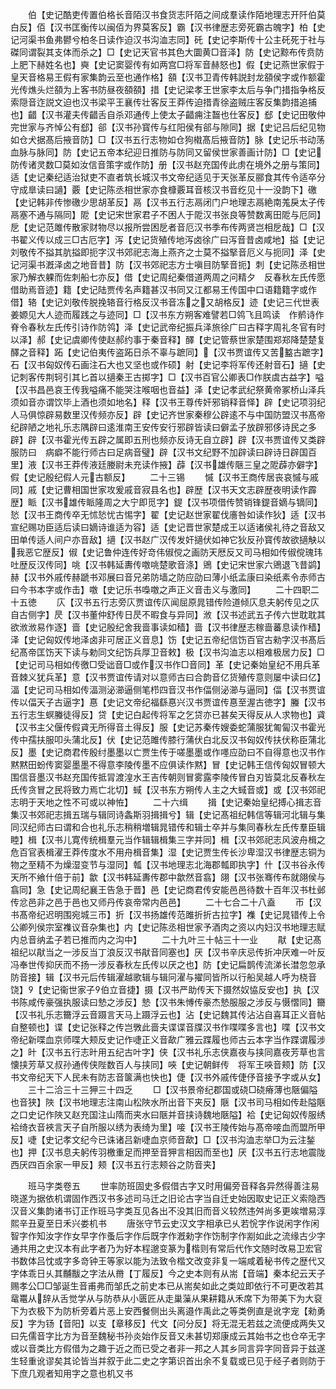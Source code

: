 <!-- { "loadSidebar": true } -->
　　伯【史记酷吏传置伯格长音陌汉书食货志阡陌之间成羣读作陌地理志开阡伯莫白反】佰【汉书匡衡传以闽佰为界莫客反】霸【汉书律歴志旁死霸古魄字】柏【史记河渠书鱼弗鬰兮柏冬日读作迫汉书沟洫志同】矺【史记李斯传十公主矺死于社与磔同谓裂其支体而杀之】□【史记天官书其色大圜黄□音泽】防【史记黥布传贲防上肥下赫姓名也】奭【史记窦婴传有如两宫□将军音赫怒也】假【史记燕世家假于皇天音格易王假有家集韵云至也通作格】頟【汉书卫青传韩説封龙頟侯字或作额霍光传燋头烂頟为上客书防昼夜頟頟】措【史记梁孝王世家李太后与争门措指争格反索隠音迮説文迫也汉书梁平王襄传壮客反王莽传迫措青徐盗贼庄客反集韵措追捕也】齰【汉书灌夫传齰舌自杀邓通传上使太子齰痈注齧也仕客反】郄【史记田敬仲完世家与齐悼公有郄】郤【汉书孙寳传与红阳侯有郤与隙同】据【史记吕后纪见物如仓犬据髙后掖音防】□【汉书五行志物如仓狗橶髙后掖音防】脉【史记乐书动荡血脉与脉同】防【史记五帝本纪迎日推防与防同又留侯世家善画计防】□【史记防传诸灵数□莫如汝信音策字或作防】册【汉书赵充国传此虏在境外之册与策同】适【史记秦纪适治狱吏不直者筑长城汉书文帝纪适见于天张革反郦食其传令适卒分守成臯读曰讁】覈【史记陈丞相世家亦食槺覈耳音核汉书音纥见十一没韵下】礉【史记韩非传惨礉少思胡革反】鬲【汉书五行志鬲闭门户地理志鬲絶南羗戾太子传鬲塞不通与隔同】阸【史记宋世家君子不困人于阸汉书张良等赞数离田阸与厄同】戹【史记范雎传散家财物尽以报所尝困戹者音厄汉书季布传两贤岂相戹哉】□【汉书翟义传以成三□古厄字】泻【史记货殖传地泻卤徐广曰泻音昔卤咸地】搤【史记刘敬传不搤其肮搤即扼字汉书郊祀志海上燕齐之士莫不搤掔音厄义与扼同】泽【史记河渠书漑泽卤之地音昔】防【汉书郊祀志方士嗔目防掔音扼】刺【史记陈丞相世家乃解衣躶而佐刺船七亦反】借【史记周纪秦借道两周之问精夕　反春秋左氏传愿借助焉音迹】籍【史记陆贾传名声籍甚汉书同又江都易王传国中口语籍籍字或作借】辂【史记刘敬传脱挽辂音行格反汉书音冻之又胡格反】迹【史记三代世表姜嫄见大人迹而履践之与迹同】□【汉书东方朔客难譬若□鸰飞且鸣读　作鹡诗作脊令春秋左氏传引诗作防鸰】泽【史记武帝纪振兵泽旅徐广曰古释字周礼冬官有时以泽】郝【史记虞卿传使赵郝约事于秦音释】醳【史记管蔡世家楚围郑郑降楚楚复醳之音释】跖【史记伯夷传盗跖日杀不辜与蹠同】【汉书贾谊传又苦盭古蹠字】石【汉书匈奴传石画注石大也又坚也或作硕】射【史记李将军传还射音石】擿【史记刺客传荆轲引其匕首以擿秦王古掷字】□【汉书百官公卿表□作朕虞古益字】嗌【汉书昌邑哀王传我嗌痛不能哭注喉咽也音益】泽【史记孝武纪祭黄帝冢桥山泽兵须如音亦谓饮毕上酒也须如地名】释【汉书王尊传奸邪销释音怿】辟【史记项羽纪人马俱惊辟易数里汉传频亦反】辟【史记齐世家秦穆公辟逺不与中国防盟汉书髙帝纪辟陋之地礼乐志隅辟曰逺淮南王安传安行邪辟皆读曰僻孟子放辟邪侈诗民之多辟】辟【汉书霍光传五辟之属即五刑也频亦反诗无自立辟】辟【汉书贾谊传又类辟服防曰　病癖不能行师古曰足病音璧】辟【汉书文纪野不加辟读曰辟诗日辟国百里】液【汉书王莽传液廷媵尉未充读作掖】薜【汉书雄传陿三皇之阸薜亦僻字】假【史记殷纪假人元古额反】
　　二十三锡
　　慽【汉书王商传居丧哀慽与戚同】戚【史记曹相国世家攻爰戚音寂县名也】辟歴【汉书天文志辟歴夜明读作霹歴】眽【汉书雄传眽隆周之大宁即觅字】鍉【汉书项借传赞销锋鍉音嫡与镝同】悐【汉书王商传卒无怵悐忧古惕字】翟【史记赵世家翟伐廧咎如读作狄】适【汉书宣纪赐功臣适后读曰嫡诗谁适为容】适【史记晋世家楚成王以适诸侯礼待之音敌又田单传适人间户亦音敌】擿【汉书赵广汉传发奸擿伏如神它狄反孙寳传故欲擿觖以我恶它歴反】俶【史记鲁仲连传好竒伟俶傥之画防天厯反又司马相如传俶傥瑰玮吐歴反汉传同】咷【汉书韩延夀传噭咷楚歌音涤】鶂【史记宋世家六鶂退飞昔鹢】赫【汉书外戚传赫蹏书邓展曰音兄弟防墙之防应劭曰薄小纸孟康曰染纸素令赤师古曰今书本字或作击】噭【史记乐书嘄噭之声正义音击义与激同】
　　二十四职二十五徳
　　庂【汉书五行志旁庂贾谊传庂闻屈原晁错传险道倾庂息夫躬传见之庂自古侧字】昃【汉书董仲舒传日昃不暇食与异同】浟【汉书述武五子传六世耽耽其欲浟浟易作逐】啬【史记殷纪舍我啬事读如穑】啬【汉书律歴志稼啬蕃息读作穑】泽【史记匈奴传地泽卤非可居正义音息】饬【史记五帝纪信饬百官古勑字汉书髙后纪髙帝匡饬天下读与勅同文纪饬兵厚卫音敕】极【汉书沟洫志以相难极居力反】□【史记司马相如传徼□受诎音□或作汉书作□音同】革【史记秦始皇纪不用兵革音棘义犹兵革】意【汉书贾谊传请对以意师古曰合韵音亿货殖传意则屡中读曰亿】湢【史记司马相如传湢测泌瀄逼侧笔栉四音汉书作偪侧泌瀄与逼同】偪【汉书贾谊传以偪天子古逼字】惪【史记文帝纪福繇惪兴汉书贾谊传惪至渥古徳字】螣【汉书五行志生螟螣徒得反】贷【史记白起传将军之乞贷亦已甚矣天得反从人求物也】貣【汉书主父偃传假貣无所得音土得反】服【史记苏秦传嫂委蛇蒲服犹匍匐汉书霍光传中孺扶服叩头蒲北反】伏【史记范雎传膝行蒲伏白北反汉书匈奴传扶伏称臣蒲北反】墨【史记商君传殷纣墨墨以亡贾生传于嗟墨墨或作嚜应劭曰不自得意也汉书作黙黙田蚡传窦婴墨墨不得意李陵传墨不应俱读作黙】冒【史记韩王信传匈奴冒顿大围信音墨汉书赵充国传抵冐渡湟水王吉传朝则冒雾露李陵传冒白刃皆莫北反春秋左氏传贪冒之民将致力焉亡北切】蜮【汉书东方朔传人主之大蜮音或】或【汉书郊祀志明于天地之性不可或以神恠】
　　二十六缉
　　揖【史记秦始皇纪搏心揖志音集汉书郊祀志揖五瑞与辑同诗螽斯羽揖揖兮】辑【史记髙祖纪韩信等辑河北辑与集同汉纪师古曰谓和合也礼乐志稍稍増辑晁错传和辑士卒并与集同春秋左氏传羣臣辑睦】楫【汉书儿寛传统楫羣元当作辑辑楫集三字并同】楫【汉书郊祀志风波舟楫之危百官表楫濯王莽传度水不用舟楫音集】湿【史记贾生传长沙卑湿汉书律歴志铜为物之至精不为燥湿变节与湿同】瓡【汉书地理志北海郡瓡即执字】什【汉书谷永传天所不飨什倍于前】歙【汉书韩延夀传郡中歙然音翕】翖【汉书张骞传布就翖侯与翕同】急【史记周纪襄王告急于晋】邑【史记商君传安能邑邑待数十百年汉书杜邺传忿邑非之邑于邑也又师丹传哀帝常内邑邑】
　　二十七合二十八盍
　　帀【汉书髙帝纪迟明围宛城三帀】折【汉书扬雄传范雎折折古拉字】襍【史记晁错传上令公卿列侯宗室襍议音杂集也】内【史记陈丞相世家予酒肉之资以内妇汉书地理志赋内总音纳孟子若已推而内之沟中】
　　二十九叶三十帖三十一业
　　猒【史记髙祖纪以猒当之一涉反当丁浪反汉书猒音同塞也】厌【汉书辛庆忌传折冲厌难一叶反冯奉世传抑厌而不扬一涉反春秋左氏传以厌之也】防【史记扁鹊传流涕长澘忽忽承防音接】辑【汉书元后传辑濯越歌辑与辑冋濯与擢同皆所以行船吴越人呼为桡音饶】【史记衞世家子伯立音捷】摄【汉书严助传天下摄然奴恊反安也】执【汉书陈咸传豪强执服读曰慹之涉反】慹【汉书朱愽传豪杰慹服服之涉反与慑慴同】籋【汉书礼乐志籋浮云音蹑言天马上蹑浮云也】沾【史记魏其传沾沾自喜耳正义音帖自整顿也】谍【史记张释之传岂斆此啬夫谍谍音牒汉书作喋喋多言也】喋【汉书文帝纪新喋血京师喋大颊反史记作啑正义音歃广雅云蹀履也师古云本字当作蹀谓履涉之】旪【汉书五行志旪用五纪古叶字】侠【汉书礼乐志侠嘉夜与挟同嘉夜芳草也言懐挟芳草又叔孙通传侠陛数百人与挟同】唊【史记朝鲜传　将军王唊音颊】防【汉书文帝纪天下人民未有防志音箧满也快也】倢【汉书外戚传倢伃音接予字或从女】
　　三十二洽三十三狎三十四乏
　　□【汉书景帝纪郡国或硗□硗瘠薄也陿偏隘也音狭】陜【汉书地理志注南山松陜水所出音下夹反】陿【汉书司马相如传赴隘陿之口史记作陜又赵充国注山隋而夹水曰陿并音挟诗魏地陿隘】袷【史记匈奴传服绣袷绮衣音裌言天子自所服以绣为表绮为里】唼【汉书王陵传始与髙帝唼血而盟所甲反】啑【史记孝文纪今已诛诸吕新啑血京师音歃】□【汉书沟洫志举□为云注鍫也】押【汉书息夫躬传羽檄重足而押至音狎言相因而至也】厌【汉书五行志地震陇西厌四百余家一甲反】颊【汉书五行志颊谷之防音夹】















　　班马字类卷五
　　世率防班固史多假借古字又时用偏旁音释各异然得善注易晓遂为据依机谓固作西汉书多述司马迁之旧论古字当自迁史始因取史记正义索隐西汉音义集韵诸书订正作班马字类互见各出不没其旧而音义较然违舛尚多更竢増易淳熙辛丑夏至日禾兴娄机书
　　唐张守节云史汉文字相承已乆若恱字作说闲字作闲智字作知汝字作女早字作蚤后字作后既字作漑勑字作饬制字作剬如此之流缘古少字通共用之史汉本有此字者乃为好本程邈变篆为楷则有常后代作文随时改易卫宏官书数体吕忱或字多竒钟王等家以能为法致令楷文改变非复一端咸着秘书传之歴代又字体乖日乆其黼黻之字法从黹【丁履反】今之史本则有从耑【音端】秦本纪云天子赐孝公□□邹诞生音甫弗而邹氏之前史本已从耑矣如此之类竝即依行不可更改若其鼋鼍从辞从舌觉学从与防恭从小匮匠从走巢薻从果耕籍从禾席下为带美下为大裒下为衣极下为防析旁着片恶上安西餐侧出头离邉作禹此之等类例直是讹字宠【勑勇反】字为钖【音阳】以支【章移反】代文【问分反】将无混无若兹之流便成两失又曰先儒音字比方为音至魏秘书孙炎始作反音又未甚切郑康成云其始书之也仓卒无字或以音类比方假借为之趣于近之而已受之者非一邦之人其乡同言异字同音异于兹遂生轻重讹谬矣其论皆当并叙于此二史之字第识首出余不复载或已见于经子者则防于下庶几观者知用字之意也机又书







